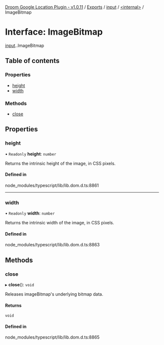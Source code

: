 [Droom Google Location Plugin - v1.0.11](../README.md) / [Exports](../modules.md) / [input](../modules/input.md) / [<internal\>](../modules/input._internal_.md) / ImageBitmap

# Interface: ImageBitmap

[input](../modules/input.md).[<internal>](../modules/input._internal_.md).ImageBitmap

## Table of contents

### Properties

- [height](input._internal_.ImageBitmap.md#height)
- [width](input._internal_.ImageBitmap.md#width)

### Methods

- [close](input._internal_.ImageBitmap.md#close)

## Properties

### height

• `Readonly` **height**: `number`

Returns the intrinsic height of the image, in CSS pixels.

#### Defined in

node_modules/typescript/lib/lib.dom.d.ts:8861

___

### width

• `Readonly` **width**: `number`

Returns the intrinsic width of the image, in CSS pixels.

#### Defined in

node_modules/typescript/lib/lib.dom.d.ts:8863

## Methods

### close

▸ **close**(): `void`

Releases imageBitmap's underlying bitmap data.

#### Returns

`void`

#### Defined in

node_modules/typescript/lib/lib.dom.d.ts:8865
